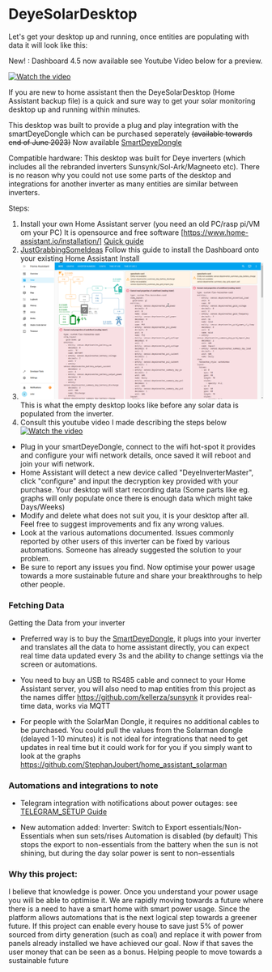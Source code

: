 # DeyeSolarDesktop

Let's get your desktop up and running, once entities are populating with data it will look like this:

New! : Dashboard 4.5 now available see Youtube Video below for a preview.

[![Watch the video](https://img.youtube.com/vi/djIpEzQoppA/0.jpg)](https://www.youtube.com/watch?v=djIpEzQoppA)

If you are new to home assistant then the DeyeSolarDesktop (Home Assistant backup file) is a quick and sure way to get your solar monitoring desktop up and running within minutes.

This desktop was built to provide a plug and play integration with the smartDeyeDongle which can be purchased seperately ~~(available towards end of June 2023)~~ Now available [SmartDeyeDongle](./SmartDeyeDongle.md)

Compatible hardware: This desktop was built for Deye inverters (which includes all the rebranded inverters Sunsynk/Sol-Ark/Magneeto etc). There is no reason why you could not use some parts of the desktop and integrations for another inverter as many entities are similar between inverters.

Steps:

1. Install your own Home Assistant server  (you need an old PC/rasp pi/VM om your PC) It is opensource and free software [https://www.home-assistant.io/installation/] [Quick guide](./InstallHomeAssistant.md)
2. [JustGrabbingSomeIdeas](./JustGrabbingSomeIdeas.md) Follow this guide to install the Dashboard onto your
existing Home Assistant Install
3. ![image](./EmptyDesktop.png)   
   This is what the empty desktop looks like before any solar data is populated from the inverter.
4. Consult this youtube video I made describing the steps below
[![Watch the video](https://img.youtube.com/vi/sfhMm31nhoE/0.jpg)](https://www.youtube.com/watch?v=sfhMm31nhoE)

* Plug in your smartDeyeDongle, connect to the wifi hot-spot it provides and configure your wifi network details, once saved it will reboot and join your wifi network.
* Home Assistant will detect a new device called "DeyeInverterMaster", click "configure" and input the decryption key provided with your purchase. Your desktop will start recording data (Some parts like eg. graphs will only populate once there is enough data which might take Days/Weeks)
* Modify and delete what does not suit you, it is your desktop after all. Feel free to suggest improvements and fix any wrong values.
* Look at the various automations documented. Issues commonly reported by other users of this inverter can be fixed by various automations. Someone has already suggested the solution to your problem.
* Be sure to report any issues you find. Now optimise your power usage towards a more sustainable future and share your breakthroughs to help other people.

### Fetching Data
Getting the Data from your inverter
* Preferred way is to buy the [SmartDeyeDongle](./SmartDeyeDongle.md), it plugs into your inverter and translates all the data to home assistant directly, you can expect real time data updated every 3s and the ability to change settings via the screen or automations.

* You need to buy an USB to RS485 cable and connect to your Home Assistant server, you will also need to map entities from this project as the names differ https://github.com/kellerza/sunsynk   it provides real-time data, works via MQTT

* For people with the SolarMan Dongle, it requires no additional cables to be purchased. You could pull the values from the Solarman dongle (delayed 1-10 minutes) it is not ideal for integrations that need to get updates in real time but it could work for for you if you simply want to look at the graphs https://github.com/StephanJoubert/home_assistant_solarman

### Automations and integrations to note

* Telegram integration with notifications about power outages:
see [TELEGRAM_SETUP Guide](./TELEGRAM_SETUP.md)

* New automation added:
Inverter: Switch to Export essentials/Non-Essentials when sun sets/rises
Automation is disabled (by default)
This stops the export to non-essentials from the battery when the sun is not shining, but during the day solar power is sent to non-essentials

### Why this project:
I believe that knowledge is power. Once you understand your power usage you will be able to optimise it. We are rapidly moving towards a future where there is a need to have a smart home with smart power usage. Since the platform allows automations that is the next logical step towards a greener future. If this project can enable every house to save just 5% of power sourced from dirty generation (such as coal) and replace it with power from panels already installed we have achieved our goal. Now if that saves the user money that can be seen as a bonus. Helping people to move towards a sustainable future
